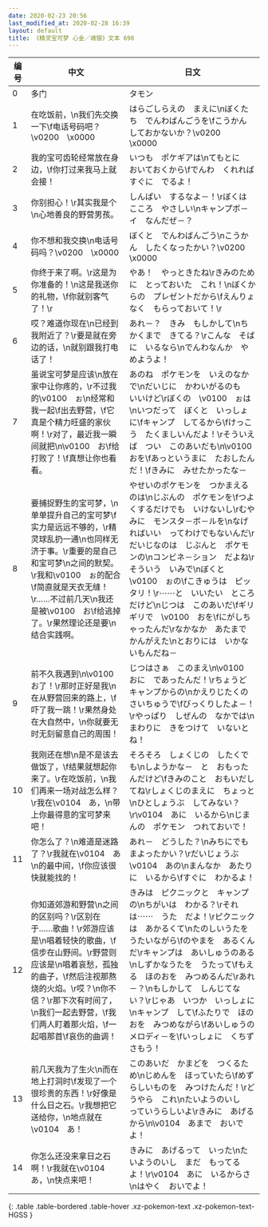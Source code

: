 ```yaml
---
date: 2020-02-23 20:56
last_modified_at: 2020-02-28 16:39
layout: default
title: 《精灵宝可梦 心金／魂银》文本 698
---
```

| 编号 | 中文 | 日文 |
| ---- | ---- | ---- |
| 0 | 多门 | タモン |
| 1 | 在吃饭前，\n我们先交换一下\f电话号码吧？\v0200　\x0000 | はらごしらえの　まえに\nぼくたち　でんわばんごうを\fこうかん　しておかないか？\v0200　\x0000 |
| 2 | 我的宝可齿轮经常放在身边，\f你打过来我马上就会接！ | いつも　ポケギアは\nてもとに　おいておくから\fでんわ　くれれば　すぐに　でるよ！ |
| 3 | 你别担心！\r其实我是个\n心地善良的野营男孩。 | しんぱい　するなよ－！\rぼくは　こころ　やさしい\nキャンプボ－イ　なんだぜ－？ |
| 4 | 你不想和我交换\n电话号码吗？\v0200　\x0000 | ぼくと　でんわばんごう\nこうかん　したくなったかい？\v0200　\x0000 |
| 5 | 你终于来了啊。\r这是为你准备的！\n这是我送你的礼物，\f你就别客气了！\r | やあ！　やっときたね\rきみのために　とっておいた　これ！\nぼくからの　プレゼントだから\fえんりょなく　もらっておいて！\r |
| 6 | 哎？难道你现在\n已经到我附近了？\r要是就在旁边的话，\n就别跟我打电话了！ | あれ－？　きみ　もしかして\nちかくまで　きてる？\rこんな　そばに　いるなら\nでんわなんか　やめようよ！ |
| 7 | 虽说宝可梦是应该\n放在家中让你疼的，\r不过我的\v0100　ぉ\n经常和我一起\f出去野营，\f它真是个精力旺盛的家伙啊！\r对了，最近我一瞬间就把\n\v0100　お\f给打败了！\f真想让你也看看。 | あのね　ポケモンを　いえのなかで\nだいじに　かわいがるのも　いいけど\rぼくの　\v0100　ぉは\nいつだって　ぼくと　いっしょに\fキャンプ　してるから\fけっこう　たくましいんだよ！\rそういえば　つい　このあいだも\n\v0100　おを\fあっというまに　たおしたんだ！\fきみに　みせたかったな－ |
| 8 | 要捕捉野生的宝可梦，\n单单提升自己的宝可梦\f实力是远远不够的，\r精灵球乱扔一通\n也同样无济于事。\r重要的是自己和宝可梦\n之间的默契。\r我和\v0100　ぉ的配合\f简直就是天衣无缝！\r……不过前几天\n我还是被\v0100　お\f给逃掉了。\r果然理论还是要\n结合实践啊。 | やせいのポケモンを　つかまえるのは\nじぶんの　ポケモンを\fつよくするだけでも　いけないし\rむやみに　モンスタ－ボ－ルを\nなげればいい　ってわけでもないんだ\rだいじなのは　じぶんと　ポケモンの\nコンビネ－ション　だよね\rそういう　いみで\nぼくと　\v0100　ぉの\fこきゅうは　ピッタリ！\r⋯⋯と　いいたい　ところだけど\nじつは　このあいだ\fギリギリで　\v0100　おを\fにがしちゃったんだ\rなかなか　あたまで　かんがえた\nとおりには　いかないもんだね－ |
| 9 | 前不久我遇到\n\v0100　お了！\r那时正好是我\n在从野营回来的路上，\f吓了我一跳！\r果然身处在大自然中，\n你就要无时无刻留意自己的周围！ | じつはさぁ　このまえ\n\v0100　おに　であったんだ！\rちょうど　キャンプからの\nかえりじたくの　さいちゅうで\fびっくりしたよ－！\rやっぱり　しぜんの　なかでは\nまわりに　きをつけて　いないとね！ |
| 10 | 我刚还在想\n是不是该去做饭了，\f结果就想起你来了。\r在吃饭前，\n我们再来一场对战怎么样？\r我在\v0104　あ，\n带上你最得意的宝可梦来吧！ | そろそろ　しょくじの　したくでも\nしようかな－　と　おもったんだけど\fきみのこと　おもいだしてね\rしょくじのまえに　ちょっと\nひとしょうぶ　してみない？\r\v0104　あに　いるから\nじまんの　ポケモン　つれておいで！ |
| 11 | 你怎么了？\n难道是迷路了？\r我就在\v0104　あ\n的最中间，\f你应该很快就能找的！ | あれ－　どうした？\nみちにでも　まよったかい？\rだいじょうぶ　\v0104　あの\nまんなか　あたりに　いるから\fすぐに　わかるよ！ |
| 12 | 你知道郊游和野营\n之间的区别吗？\r区别在于……歌曲！\r郊游应该是\n唱着轻快的歌曲，\f信步在山野间。\r野营则应该是\n唱着哀愁，孤独的曲子，\f然后注视那熬烧的火焰。\r哎？\n你不信？\r那下次有时间了，\n我们一起去野营，\f我们两人盯着那火焰，\f一起唱那首\f哀伤的曲调！ | きみは　ピクニックと　キャンプの\nちがいは　わかる？\rそれは⋯⋯　うた　だよ！\rピクニックは　あかるくて\nたのしいうたを　うたいながら\fのやまを　あるくんだ\rキャンプは　あいしゅうのある\nしずかなうたを　うたって\fもえる　ほのおを　みつめるんだ\rあれ－？\nもしかして　しんじてない？\rじゃあ　いつか　いっしょに\nキャンプ　して\fふたりで　ほのおを　みつめながら\fあいしゅうの　メロディ－を\fいっしょに　くちずさもう！ |
| 13 | 前几天我为了生火\n而在地上打洞时\f发现了一个很珍贵的东西！\r好像是什么日之石。\r我想把它送给你，\n地点就在\v0104　あ！ | このあいだ　かまどを　つくるため\nじめんを　ほっていたら\fめずらしいものを　みつけたんだ！\rどうやら　これ\nたいようのいし　っていうらしいよ\rきみに　あげるから\n\v0104　あまで　おいでよ！ |
| 14 | 你怎么还没来拿日之石啊！\r我就在\v0104　あ，\n快点来吧！ | きみに　あげるって　いった\nたいようのいし　まだ　もってるよ！\r\v0104　あに　いるからさ\nはやく　おいでよ！ |
{: .table .table-bordered .table-hover .xz-pokemon-text .xz-pokemon-text-HGSS }